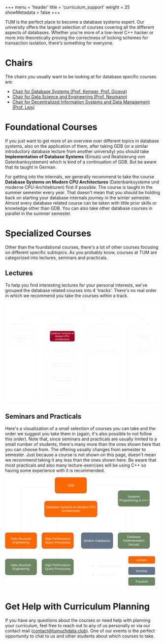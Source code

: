 +++
menu = 'header'
title = 'curriculum_support'
weight = 25
showMetadata = false
+++

TUM is the perfect place to become a database systems expert. Our university offers the largest selection of courses covering all the different aspects of databases. Whether you're more of a low-level C++ hacker or more into theoretically proving the correctness of locking schemes for transaction isolation, there's something for everyone.

# Chairs

The chairs you usually want to be looking at for database specific courses are:

- [Chair for Database Systems (Prof. Kemper, Prof. Giceva)](https://db.in.tum.de/teaching)
- [Chair for Data Science and Engineering (Prof. Neumann)](https://db.in.tum.de/teaching)
- [Chair for Decentralized Information Systems and Data Management (Prof. Leis)](https://www.cs.cit.tum.de/dis/teaching/)

# Foundational Courses

If you just want to get more of an overview over different topics in database systems, also on the application of them, after taking GDB (or a similar introductory database lecture from another university) you should take **Implementation of Database Systems** (Einsatz und Realisierung von Datenbanksystemen) which is kind of a continuation of GDB. But be aware that its taught in German.

For getting into the internals, we generally recommend to take the course **Database Systems on Modern CPU Architectures** (Datenbanksysteme und moderne CPU-Architekturen) first if possible. The course is taught in the summer semester every year. That doesn't mean that you should be holding back on starting your database internals journey in the winter semester. Almost every database related course can be taken with little prior skills or knowledge other than GDB. You can also take other database courses in parallel in the summer semester.

# Specialized Courses

Other than the foundational courses, there's a lot of other courses focusing on different specific subtopics. As you probably know, courses at TUM are categorized into lectures, seminars and practicals. 

## Lectures

To help you find interesting lectures for your personal interests, we've grouped the database related courses into 4 'tracks'. There's no real order in which we recommend you take the courses within a track.

![Tracks](tracks.svg)

## Seminars and Practicals

Here's a visualization of a small selection of courses you can take and the order we suggest you take them in (again, it's also possible to not follow this order). Note that, since seminars and practicals are usually limited to a small number of students, there's many more than the ones shown here that you can choose from. The offering usually changes from semester to semester. Just because a course is not shown on this page, doesn't mean we recommend taking it any less than the ones shown here. Be aware that most practicals and also many lecture-exercises will be using C++ so having some experience with it is recommended.

![Seminars and Practicals](practicals_seminars.svg)

# Get Help with Curriculum Planning

If you have any questions about the courses or need help with planning your curriculum, feel free to reach out to any of us personally or via our contact mail (contact@tumuchdata.club). One of our events is the perfect opportunity to chat to us and other students about which courses to take. 